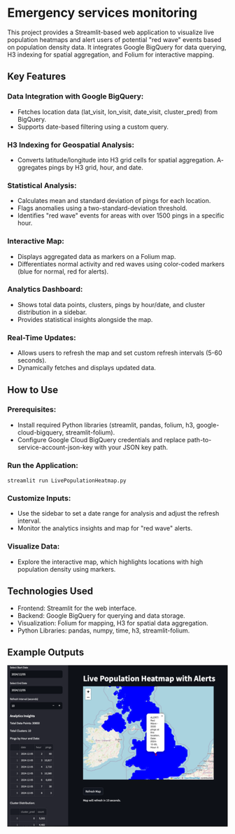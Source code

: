 # Emergency services monitoring

This project provides a Streamlit-based web application to visualize live population heatmaps and alert users of potential "red wave" events based on population density data. It integrates Google BigQuery for data querying, H3 indexing for spatial aggregation, and Folium for interactive mapping.

## Key Features
### Data Integration with Google BigQuery:

- Fetches location data (lat_visit, lon_visit, date_visit, cluster_pred) from BigQuery.
- Supports date-based filtering using a custom query.
### H3 Indexing for Geospatial Analysis:

- Converts latitude/longitude into H3 grid cells for spatial aggregation.
A- ggregates pings by H3 grid, hour, and date.
### Statistical Analysis:

- Calculates mean and standard deviation of pings for each location.
- Flags anomalies using a two-standard-deviation threshold.
- Identifies "red wave" events for areas with over 1500 pings in a specific hour.
### Interactive Map:

- Displays aggregated data as markers on a Folium map.
- Differentiates normal activity and red waves using color-coded markers (blue for normal, red for alerts).
### Analytics Dashboard:

- Shows total data points, clusters, pings by hour/date, and cluster distribution in a sidebar.
- Provides statistical insights alongside the map.
### Real-Time Updates:

- Allows users to refresh the map and set custom refresh intervals (5-60 seconds).
- Dynamically fetches and displays updated data.

## How to Use
### Prerequisites:

- Install required Python libraries (streamlit, pandas, folium, h3, google-cloud-bigquery, streamlit-folium).
- Configure Google Cloud BigQuery credentials and replace path-to-service-account-json-key with your JSON key path.

### Run the Application:
`````
streamlit run LivePopulationHeatmap.py
`````

### Customize Inputs:

- Use the sidebar to set a date range for analysis and adjust the refresh interval.
- Monitor the analytics insights and map for "red wave" alerts.
### Visualize Data:

- Explore the interactive map, which highlights locations with high population density using markers.

## Technologies Used
- Frontend: Streamlit for the web interface.
- Backend: Google BigQuery for querying and data storage.
- Visualization: Folium for mapping, H3 for spatial data aggregation.
- Python Libraries: pandas, numpy, time, h3, streamlit-folium.

## Example Outputs
![Sample Output](PopulationHeatmapwithAlerts.png)